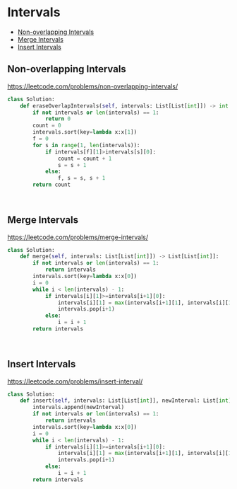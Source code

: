# Intervals

+ [Non-overlapping Intervals](#non-overlapping-intervals)
+ [Merge Intervals](#merge-intervals)
+ [Insert Intervals](#insert-interval)
## Non-overlapping Intervals 

https://leetcode.com/problems/non-overlapping-intervals/

```python
class Solution:
    def eraseOverlapIntervals(self, intervals: List[List[int]]) -> int:
        if not intervals or len(intervals) == 1:
            return 0
        count = 0
        intervals.sort(key=lambda x:x[1])
        f = 0
        for s in range(1, len(intervals)):
            if intervals[f][1]>intervals[s][0]:
                count = count + 1
                s = s + 1
            else:
                f, s = s, s + 1
        return count
				
				
```
## Merge Intervals 

https://leetcode.com/problems/merge-intervals/

```python
class Solution:
    def merge(self, intervals: List[List[int]]) -> List[List[int]]:
        if not intervals or len(intervals) == 1:
            return intervals
        intervals.sort(key=lambda x:x[0])
        i = 0
        while i < len(intervals) - 1:
            if intervals[i][1]>=intervals[i+1][0]:
                intervals[i][1] = max(intervals[i+1][1], intervals[i][1])
                intervals.pop(i+1)
            else:
                i = i + 1
        return intervals
				
				
```
## Insert Intervals 

https://leetcode.com/problems/insert-interval/

```python
class Solution:
    def insert(self, intervals: List[List[int]], newInterval: List[int]) -> List[List[int]]:
        intervals.append(newInterval)
        if not intervals or len(intervals) == 1:
            return intervals
        intervals.sort(key=lambda x:x[0])
        i = 0
        while i < len(intervals) - 1:
            if intervals[i][1]>=intervals[i+1][0]:
                intervals[i][1] = max(intervals[i+1][1], intervals[i][1])
                intervals.pop(i+1)
            else:
                i = i + 1
        return intervals

```
